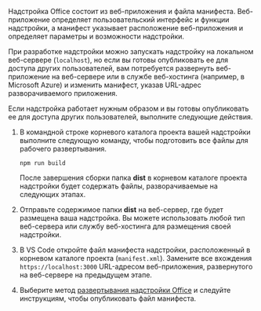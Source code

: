 Надстройка Office состоит из веб-приложения и файла манифеста. Веб-приложение определяет пользовательский интерфейс и функции надстройки, а манифест указывает расположение веб-приложения и определяет параметры и возможности надстройки. 

При разработке надстройки можно запускать надстройку на локальном веб-сервере (`localhost`), но если вы готовы опубликовать ее для доступа других пользователей, вам потребуется развернуть веб-приложение на веб-сервере или в службе веб-хостинга (например, в Microsoft Azure) и изменить манифест, указав URL-адрес разворачиваемого приложения.

Если надстройка работает нужным образом и вы готовы опубликовать ее для доступа других пользователей, выполните следующие действия.

1. В командной строке корневого каталога проекта вашей надстройки выполните следующую команду, чтобы подготовить все файлы для рабочего развертывания.

    ```command&nbsp;line
    npm run build
    ```

    После завершения сборки папка **dist** в корневом каталоге проекта надстройки будет содержать файлы, разворачиваемые на следующих этапах.

2. Отправьте содержимое папки **dist** на веб-сервер, где будет размещена ваша надстройка. Вы можете использовать любой тип веб-сервера или службу веб-хостинга для размещения своей надстройки.

3. В VS Code откройте файл манифеста надстройки, расположенный в корневом каталоге проекта (`manifest.xml`). Замените все вхождения `https://localhost:3000` URL-адресом веб-приложения, развернутого на веб-сервере на предыдущем этапе.

4. Выберите метод [развертывания надстройки Office](../publish/publish.md) и следуйте инструкциям, чтобы опубликовать файл манифеста.
